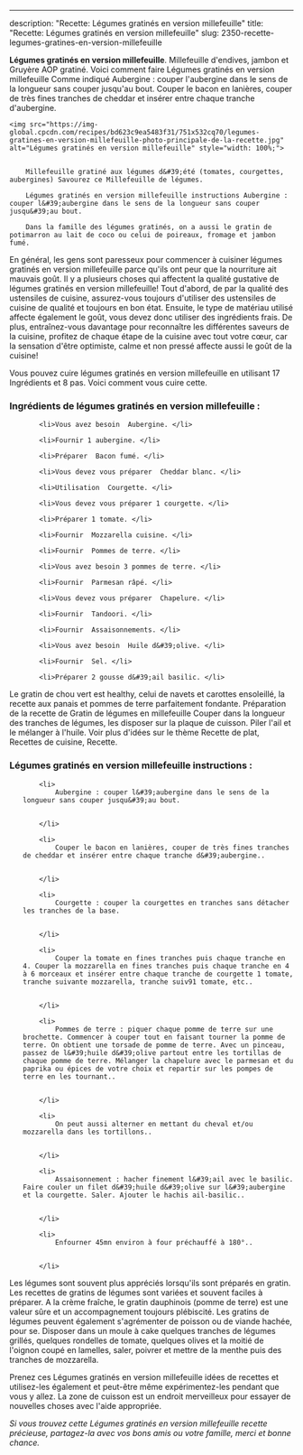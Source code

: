 ---
description: "Recette: Légumes gratinés en version millefeuille"
title: "Recette: Légumes gratinés en version millefeuille"
slug: 2350-recette-legumes-gratines-en-version-millefeuille

<p>
	<strong>Légumes gratinés en version millefeuille</strong>. 
	Millefeuille d&#39;endives, jambon et Gruyère AOP gratiné. Voici comment faire Légumes gratinés en version millefeuille Comme indiqué Aubergine : couper l&#39;aubergine dans le sens de la longueur sans couper jusqu&#39;au bout. Couper le bacon en lanières, couper de très fines tranches de cheddar et insérer entre chaque tranche d&#39;aubergine.
</p>
<p>
	
	<img src="https://img-global.cpcdn.com/recipes/bd623c9ea5483f31/751x532cq70/legumes-gratines-en-version-millefeuille-photo-principale-de-la-recette.jpg" alt="Légumes gratinés en version millefeuille" style="width: 100%;">
	
	
		Millefeuille gratiné aux légumes d&#39;été (tomates, courgettes, aubergines) Savourez ce Millefeuille de légumes.
	
		Légumes gratinés en version millefeuille instructions Aubergine : couper l&#39;aubergine dans le sens de la longueur sans couper jusqu&#39;au bout.
	
		Dans la famille des légumes gratinés, on a aussi le gratin de potimarron au lait de coco ou celui de poireaux, fromage et jambon fumé.
	
</p>

En général, les gens sont paresseux pour commencer à cuisiner légumes gratinés en version millefeuille parce qu'ils ont peur que la nourriture ait mauvais goût. Il y a plusieurs choses qui affectent la qualité gustative de légumes gratinés en version millefeuille! Tout d'abord, de par la qualité des ustensiles de cuisine, assurez-vous toujours d'utiliser des ustensiles de cuisine de qualité et toujours en bon état. Ensuite, le type de matériau utilisé affecte également le goût, vous devez donc utiliser des ingrédients frais. De plus, entraînez-vous davantage pour reconnaître les différentes saveurs de la cuisine, profitez de chaque étape de la cuisine avec tout votre cœur, car la sensation d'être optimiste, calme et non pressé affecte aussi le goût de la cuisine!

<!--inarticleads1-->

Vous pouvez cuire légumes gratinés en version millefeuille en utilisant 17 Ingrédients et 8 pas. Voici comment vous cuire cette.

<h3>Ingrédients de légumes gratinés en version millefeuille :</h3>

<ol>
	
		<li>Vous avez besoin  Aubergine. </li>
	
		<li>Fournir 1 aubergine. </li>
	
		<li>Préparer  Bacon fumé. </li>
	
		<li>Vous devez vous préparer  Cheddar blanc. </li>
	
		<li>Utilisation  Courgette. </li>
	
		<li>Vous devez vous préparer 1 courgette. </li>
	
		<li>Préparer 1 tomate. </li>
	
		<li>Fournir  Mozzarella cuisine. </li>
	
		<li>Fournir  Pommes de terre. </li>
	
		<li>Vous avez besoin 3 pommes de terre. </li>
	
		<li>Fournir  Parmesan râpé. </li>
	
		<li>Vous devez vous préparer  Chapelure. </li>
	
		<li>Fournir  Tandoori. </li>
	
		<li>Fournir  Assaisonnements. </li>
	
		<li>Vous avez besoin  Huile d&#39;olive. </li>
	
		<li>Fournir  Sel. </li>
	
		<li>Préparer 2 gousse d&#39;ail basilic. </li>
	
</ol>

Le gratin de chou vert est healthy, celui de navets et carottes ensoleillé, la recette aux panais et pommes de terre parfaitement fondante. Préparation de la recette de Gratin de légumes en millefeuille Couper dans la longueur des tranches de légumes, les disposer sur la plaque de cuisson. Piler l&#39;ail et le mélanger à l&#39;huile. Voir plus d&#39;idées sur le thème Recette de plat, Recettes de cuisine, Recette. 

<!--inarticleads2-->

<h3>Légumes gratinés en version millefeuille instructions :</h3>

<ol>
	
		<li>
			Aubergine : couper l&#39;aubergine dans le sens de la longueur sans couper jusqu&#39;au bout.
			
			
		</li>
	
		<li>
			Couper le bacon en lanières, couper de très fines tranches de cheddar et insérer entre chaque tranche d&#39;aubergine..
			
			
		</li>
	
		<li>
			Courgette : couper la courgettes en tranches sans détacher les tranches de la base.
			
			
		</li>
	
		<li>
			Couper la tomate en fines tranches puis chaque tranche en 4. Couper la mozzarella en fines tranches puis chaque tranche en 4 à 6 morceaux et insérer entre chaque tranche de courgette 1 tomate, tranche suivante mozzarella, tranche suiv91 tomate, etc..
			
			
		</li>
	
		<li>
			Pommes de terre : piquer chaque pomme de terre sur une brochette. Commencer à couper tout en faisant tourner la pomme de terre. On obtient une torsade de pomme de terre. Avec un pinceau, passez de l&#39;huile d&#39;olive partout entre les tortillas de chaque pomme de terre. Mélanger la chapelure avec le parmesan et du paprika ou épices de votre choix et repartir sur les pompes de terre en les tournant..
			
			
		</li>
	
		<li>
			On peut aussi alterner en mettant du cheval et/ou mozzarella dans les tortillons..
			
			
		</li>
	
		<li>
			Assaisonnement : hacher finement l&#39;ail avec le basilic. Faire couler un filet d&#39;huile d&#39;olive sur l&#39;aubergine et la courgette. Saler. Ajouter le hachis ail-basilic..
			
			
		</li>
	
		<li>
			Enfourner 45mn environ à four préchauffé à 180°..
			
			
		</li>
	
</ol>

Les légumes sont souvent plus appréciés lorsqu&#39;ils sont préparés en gratin. Les recettes de gratins de légumes sont variées et souvent faciles à préparer. A la crème fraîche, le gratin dauphinois (pomme de terre) est une valeur sûre et un accompagnement toujours plébiscité. Les gratins de légumes peuvent également s&#39;agrémenter de poisson ou de viande hachée, pour se. Disposer dans un moule à cake quelques tranches de légumes grillés, quelques rondelles de tomate, quelques olives et la moitié de l&#39;oignon coupé en lamelles, saler, poivrer et mettre de la menthe puis des tranches de mozzarella. 

<!--inarticleads1-->

<p>
Prenez ces Légumes gratinés en version millefeuille idées de recettes et utilisez-les également et peut-être même expérimentez-les pendant que vous y allez. La zone de cuisson est un endroit merveilleux pour essayer de nouvelles choses avec l'aide appropriée.
</p>

<p>
<i>Si vous trouvez cette Légumes gratinés en version millefeuille recette précieuse, partagez-la avec vos bons amis ou votre famille, merci et bonne chance.</i>
</p>
